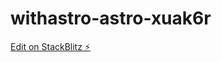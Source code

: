 # withastro-astro-xuak6r

[Edit on StackBlitz ⚡️](https://stackblitz.com/edit/withastro-astro-xuak6r)